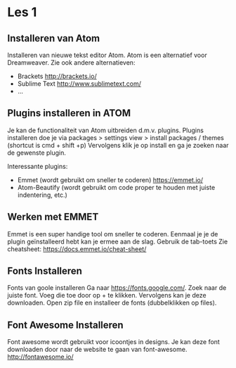 
# Les 1

## Installeren van Atom
Installeren van nieuwe tekst editor Atom.
Atom is een alternatief voor Dreamweaver.
Zie ook andere alternatieven:
- Brackets http://brackets.io/
- Sublime Text http://www.sublimetext.com/
- ...

## Plugins installeren in ATOM
Je kan de functionaliteit van Atom uitbreiden d.m.v. plugins.
Plugins installeren doe je via packages > settings view > install packages / themes (shortcut is cmd + shift +p)
Vervolgens klik je op install en ga je zoeken naar de gewenste plugin.

Interessante plugins:
- Emmet (wordt gebruikt om sneller te coderen) https://emmet.io/
- Atom-Beautify (wordt gebruikt om code proper te houden met juiste indentering, etc.)

## Werken met EMMET
Emmet is een super handige tool om sneller te coderen.
Eenmaal je je de plugin geïnstalleerd hebt kan je ermee aan de slag.
Gebruik de tab-toets
Zie cheatsheet:
https://docs.emmet.io/cheat-sheet/


## Fonts Installeren
Fonts van goole installeren
Ga naar https://fonts.google.com/.
Zoek naar de juiste font.
Voeg die toe door op + te klikken.
Vervolgens kan je deze downloaden.
Open zip file en installeer de fonts (dubbelklikken op files).

## Font Awesome Installeren
Font awesome wordt gebruikt voor icoontjes in designs.
Je kan deze font downloaden door naar de website te gaan van font-awesome.
http://fontawesome.io/
